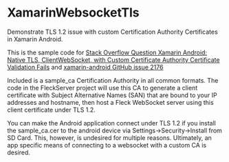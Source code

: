 # XamarinWebsocketTls
Demonstrate TLS 1.2 issue with custom Certification Authority Certificates in Xamarin Android.

This is the sample code for [Stack Overflow Question Xamarin Android: Native TLS, ClientWebSocket, with Custom Certificate Authority Certificate Validation Fails](https://stackoverflow.com/questions/51967177/xamarin-android-native-tls-clientwebsocket-with-custom-certificate-authority) and [xamarin-android GitHub issue 2176](https://github.com/xamarin/xamarin-android/issues/2176)

Included is a sample_ca Certification Authority in all common formats. The code in the FleckServer project will use this CA to generate a client certificate with Subject Alternative Names (SAN) that are bound to your IP addresses and hostname, then host a Fleck WebSocket server using this client certificate under TLS 1.2.

You can make the Android application connect under TLS 1.2 if you install the sample_ca.cer to the android device via Settings->Security->Install from SD Card.  This, however, is undesired for multiple reasons.  Ultimately, an app specific means of connecting to a websocket with a custom CA is desired.  
